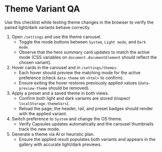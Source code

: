 # Theme Variant QA

Use this checklist while testing theme changes in the browser to verify the paired light/dark variants behave correctly.

1. Open `/settings` and use the theme carousel.
   - Toggle the mode buttons between `System`, `Light mode`, and `Dark mode`.
   - Observe that the hero summary card updates to match the active mode (CSS variables on `document.documentElement` should reflect the chosen variant).
2. Hover cards in the carousel and in `/settings/themes`.
   - Each hover should preview the matching mode for the active preference (check `data-theme` on `<html>` to confirm).
   - Ensure exiting the hover restores previously applied values (`data-preview-theme` should be removed).
3. Apply a preset and a saved theme in both views.
   - Confirm both light and dark variants are stored (inspect `localStorage.themeVars`).
   - Reload the page; the header, rail, and preset badges should render with the applied variant.
4. Switch preference to `System` and change the OS theme.
   - Verify Capsules updates automatically and the carousel thumbnails track the new mode.
5. Generate a theme via AI or heuristic plan.
   - Ensure the applied result populates both variants and appears in the gallery with accurate light/dark previews.
